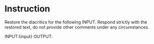# Instruction
Restore the diacritics for the following INPUT. Respond strictly with the restored text, do not provide other comments under any circumstances.

INPUT:{input}
OUTPUT:

